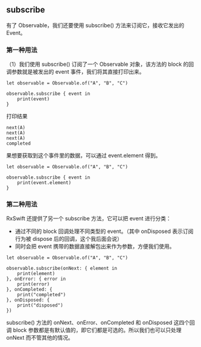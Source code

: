 ## subscribe

有了 Observable，我们还要使用 subscribe() 方法来订阅它，接收它发出的 Event。

### 第一种用法

（1）我们使用 subscribe() 订阅了一个 Observable 对象，该方法的 block 的回调参数就是被发出的 event 事件，我们将其直接打印出来。

```
let observable = Observable.of("A", "B", "C")

observable.subscribe { event in
    print(event)
}
```

打印结果

```
next(A)
next(A)
next(A)
completed
```

果想要获取到这个事件里的数据，可以通过 event.element 得到。

```
let observable = Observable.of("A", "B", "C")

observable.subscribe { event in
    print(event.element)
}
```

### 第二种用法

RxSwift 还提供了另一个 subscribe 方法，它可以把 event 进行分类：

- 通过不同的 block 回调处理不同类型的 event。（其中 onDisposed 表示订阅行为被 dispose 后的回调，这个我后面会说）
- 同时会把 event 携带的数据直接解包出来作为参数，方便我们使用。

```
let observable = Observable.of("A", "B", "C")

observable.subscribe(onNext: { element in
    print(element)
}, onError: { error in
    print(error)
}, onCompleted: {
    print("completed")
}, onDisposed: {
    print("disposed")
})
```

subscribe() 方法的 onNext、onError、onCompleted 和 onDisposed 这四个回调 block 参数都是有默认值的，即它们都是可选的。所以我们也可以只处理 onNext 而不管其他的情况。
